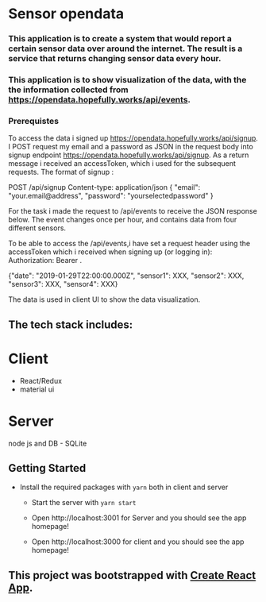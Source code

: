 # Sensor opendata


### This application is to create a system that would report a certain sensor data over around the internet. The result is a service that returns changing sensor data every hour.
### This application is to show visualization of the data, with the the information collected from https://opendata.hopefully.works/api/events.
   
### Prerequistes

To access the data i signed up https://opendata.hopefully.works/api/signup. I POST request my email and a password as JSON in the request body into signup endpoint https://opendata.hopefully.works/api/signup. As a return message i received an accessToken, which i used for the subsequent requests.
The format of signup :

POST /api/signup
Content-type: application/json
{ "email": "your.email@address", "password": "yourselectedpassword" }

For the task i made the request to /api/events to receive the JSON response below. The event changes once per hour, and contains data from four different sensors.

To be able to access the /api/events,i have set a request header using the accessToken which i received when signing up (or logging in): Authorization: Bearer <my accessToken>.

{"date": "2019-01-29T22:00:00.000Z", "sensor1": XXX, "sensor2": XXX, "sensor3": XXX, "sensor4": XXX}

   The data is used in client UI to show the data visualization.
## The tech stack includes:

# Client
- React/Redux
- material ui

# Server
node js and 
DB - SQLite


## Getting Started

* Install the required packages with `yarn`  both in client and server

   - Start the  server with `yarn start` 
   - Open http://localhost:3001 for Server and you should see the app homepage!
   
   - Open http://localhost:3000 for client and you should see the app homepage!


## This project was bootstrapped with [Create React App](https://github.com/facebook/create-react-app).

